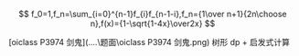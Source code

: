 $$
f_0=1,f_n=\sum_{i=0}^{n-1}f_{i}f_{n-1-i},f_n={1\over n+1}{2n\choose n},f(x)={1-\sqrt{1-4x}\over2x}
$$

[oiclass P3974 剑鬼](..\..\题面\oiclass P3974 剑鬼.png) 树形 $\text{dp}$ + 启发式计算